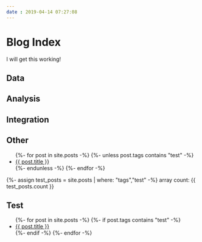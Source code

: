```yaml
---
date : 2019-04-14 07:27:08
---
```

# Blog Index

I will get this working!

## Data

## Analysis

## Integration

## Other

<ul class="posts">
{%- for post in site.posts -%}
{%- unless post.tags contains "test" -%}
<li><a href="{{ post.id }}">{{ post.title }}</a></li>
{%- endunless -%}
{%- endfor -%}
</ul>


{%- assign test_posts = site.posts | where: "tags","test" -%}
array count: {{ test_posts.count }}

## Test

<ul class="posts">
{%- for post in site.posts -%}
{%- if post.tags contains "test" -%}
<li><a href="{{ post.id }}">{{ post.title }}</a></li>
{%- endif -%}
{%- endfor -%}
</ul>
